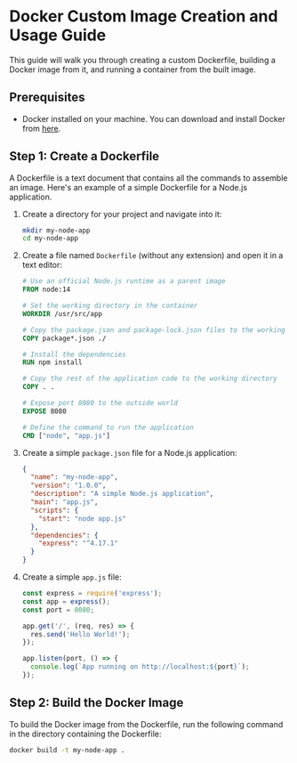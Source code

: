 # Docker Custom Image Creation and Usage Guide

This guide will walk you through creating a custom Dockerfile, building a Docker image from it, and running a container from the built image.

## Prerequisites

- Docker installed on your machine. You can download and install Docker from [here](https://www.docker.com/products/docker-desktop).

## Step 1: Create a Dockerfile

A Dockerfile is a text document that contains all the commands to assemble an image. Here's an example of a simple Dockerfile for a Node.js application.

1. Create a directory for your project and navigate into it:

    ```sh
    mkdir my-node-app
    cd my-node-app
    ```

2. Create a file named `Dockerfile` (without any extension) and open it in a text editor:

    ```Dockerfile
    # Use an official Node.js runtime as a parent image
    FROM node:14

    # Set the working directory in the container
    WORKDIR /usr/src/app

    # Copy the package.json and package-lock.json files to the working directory
    COPY package*.json ./

    # Install the dependencies
    RUN npm install

    # Copy the rest of the application code to the working directory
    COPY . .

    # Expose port 8080 to the outside world
    EXPOSE 8080

    # Define the command to run the application
    CMD ["node", "app.js"]
    ```

3. Create a simple `package.json` file for a Node.js application:

    ```json
    {
      "name": "my-node-app",
      "version": "1.0.0",
      "description": "A simple Node.js application",
      "main": "app.js",
      "scripts": {
        "start": "node app.js"
      },
      "dependencies": {
        "express": "^4.17.1"
      }
    }
    ```

4. Create a simple `app.js` file:

    ```javascript
    const express = require('express');
    const app = express();
    const port = 8080;

    app.get('/', (req, res) => {
      res.send('Hello World!');
    });

    app.listen(port, () => {
      console.log(`App running on http://localhost:${port}`);
    });
    ```

## Step 2: Build the Docker Image

To build the Docker image from the Dockerfile, run the following command in the directory containing the Dockerfile:

```sh
docker build -t my-node-app .
